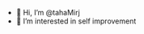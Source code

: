 - 👋 Hi, I’m @tahaMirj
- 👀 I’m interested in self improvement

<!---
tahaMirj/tahaMirj is a ✨ special ✨ repository because its `README.md` (this file) appears on your GitHub profile.
You can click the Preview link to take a look at your changes.
--->

